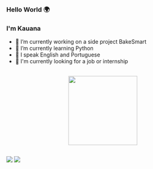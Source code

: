 ### Hello World 🌍 
### I'm Kauana

- 🔭 I’m currently working on a side project BakeSmart
- 🌱 I’m currently learning Python
- 💬 I speak English and Portuguese
- 📌 I'm currently looking for a job or internship

##
<div align="center">
  <a href="https://github.com/kauanatomb">
  <img height="180em" src="https://github-readme-stats.vercel.app/api/top-langs/?username=kauanatomb&layout=compact&langs_count=7&theme=dracula"/>
</div>


##

<div> 
  <a href="mailto:kauanatomb@gmail.com"><img src="https://img.shields.io/badge/-Gmail-%23333?style=for-the-badge&logo=gmail&logoColor=white"></a>
  <a href="https://www.linkedin.com/in/kauanatomb" target="_blank"><img src="https://img.shields.io/badge/-LinkedIn-%230077B5?style=for-the-badge&logo=linkedin&logoColor=white" target="_blank"></a> 
 
</div>
